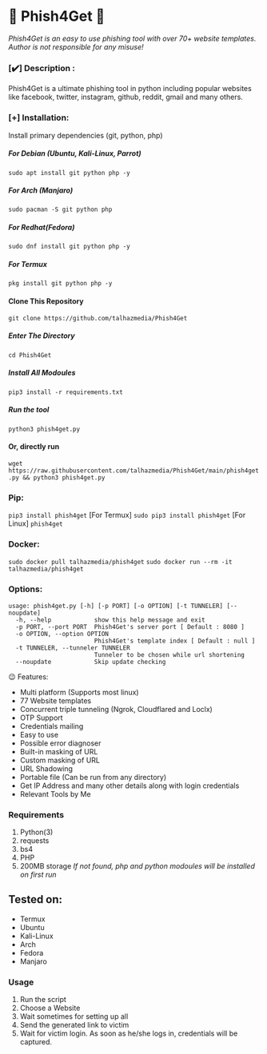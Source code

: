 # 💎 Phish4Get 💎
_Phish4Get is an easy to use phishing tool with over 70+ website templates. Author is not responsible for any misuse!_


### [✔️] Description :
Phish4Get is a ultimate phishing tool in python including popular websites like facebook, twitter, instagram, github, reddit, gmail and many others.

### [+] Installation:
Install primary dependencies (git, python, php)

##### For Debian (Ubuntu, Kali-Linux, Parrot)
`sudo apt install git python php -y`

##### For Arch (Manjaro)
`sudo pacman -S git python php`

##### For Redhat(Fedora)
`sudo dnf install git python php -y`

##### For Termux
`pkg install git python php -y`

#### Clone This Repository
`git clone https://github.com/talhazmedia/Phish4Get`

##### Enter The Directory
`cd Phish4Get`

##### Install All Modoules
`pip3 install -r requirements.txt`

##### Run the tool
`python3 phish4get.py`

#### Or, directly run
`wget https://raw.githubusercontent.com/talhazmedia/Phish4Get/main/phish4get.py && python3 phish4get.py`

### Pip:
`pip3 install phish4get` [For Termux]
`sudo pip3 install phish4get` [For Linux]
`phish4get`

### Docker:
`sudo docker pull talhazmedia/phish4get`
`sudo docker run --rm -it talhazmedia/phish4get`

### Options:
```
usage: phish4get.py [-h] [-p PORT] [-o OPTION] [-t TUNNELER] [--noupdate]
  -h, --help            show this help message and exit
  -p PORT, --port PORT  Phish4Get's server port [ Default : 8080 ]
  -o OPTION, --option OPTION
                        Phish4Get's template index [ Default : null ]
  -t TUNNELER, --tunneler TUNNELER
                        Tunneler to be chosen while url shortening
  --noupdate            Skip update checking
```

😉 Features:
* Multi platform (Supports most linux)
* 77 Website templates
* Concurrent triple tunneling (Ngrok, Cloudflared and Loclx)
* OTP Support
* Credentials mailing
* Easy to use
* Possible error diagnoser
* Built-in masking of URL
* Custom masking of URL
* URL Shadowing
* Portable file (Can be run from any directory)
* Get IP Address and many other details along with login credentials
* Relevant Tools by Me

### Requirements
1. Python(3)
2. requests
3. bs4
4. PHP
5. 200MB storage
_If not found, php and python modoules will be installed on first run_

## Tested on:
* Termux
* Ubuntu
* Kali-Linux
* Arch
* Fedora
* Manjaro
### Usage
1. Run the script
2. Choose a Website
3. Wait sometimes for setting up all
4. Send the generated link to victim
5. Wait for victim login. As soon as he/she logs in, credentials will be captured. 
